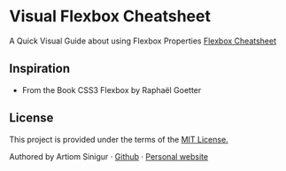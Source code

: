 # Visual Flexbox Cheatsheet
A Quick Visual Guide about using Flexbox Properties
[Flexbox Cheatsheet](https://artiomsinigur.github.io/flexbox/)

## Inspiration
 - From the Book CSS3 Flexbox by Raphaël Goetter

## License
This project is provided under the terms of the [MIT License.](https://github.com/artiomsinigur/visual-flexbox-cheatsheet/blob/master/LICENSE)

Authored by Artiom Sinigur · [Github](https://github.com/artiomsinigur) · [Personal website](https://artysimple.com/)
